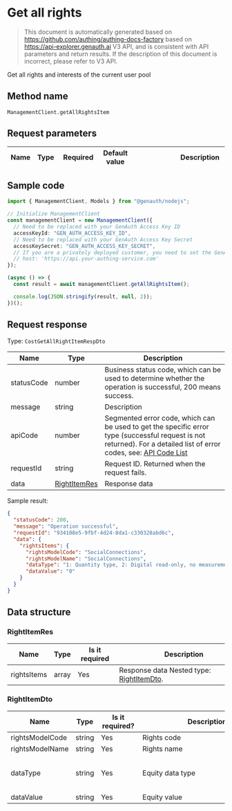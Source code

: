 # Get all rights

<!--
Warning ⚠️:
Do not modify this document directly,
https://github.com/Authing/authing-docs-factory
Use this project to generate
-->

<LastUpdated />

> This document is automatically generated based on https://github.com/authing/authing-docs-factory based on https://api-explorer.genauth.ai V3 API, and is consistent with API parameters and return results. If the description of this document is incorrect, please refer to V3 API.

Get all rights and interests of the current user pool

## Method name

`ManagementClient.getAllRightsItem`

## Request parameters

| Name | Type | <div style="width:80px">Required</div> | <div style="width:60px">Default value</div> | <div style="width:300px">Description</div> | <div style="width:200px">Sample value</div> |
| ---- | ---- | -------------------------------------- | ------------------------------------------- | ------------------------------------------ | ------------------------------------------- |

## Sample code

```ts
import { ManagementClient, Models } from "@genauth/nodejs";

// Initialize ManagementClient
const managementClient = new ManagementClient({
  // Need to be replaced with your GenAuth Access Key ID
  accessKeyId: "GEN_AUTH_ACCESS_KEY_ID",
  // Need to be replaced with your GenAuth Access Key Secret
  accessKeySecret: "GEN_AUTH_ACCESS_KEY_SECRET",
  // If you are a privately deployed customer, you need to set the GenAuth service domain name
  // host: 'https://api.your-authing-service.com'
});

(async () => {
  const result = await managementClient.getAllRightsItem();

  console.log(JSON.stringify(result, null, 2));
})();
```

## Request response

Type: `CostGetAllRightItemRespDto`

| Name       | Type                                     | Description                                                                                                                                                                                                                                                                                                                                  |
| ---------- | ---------------------------------------- | -------------------------------------------------------------------------------------------------------------------------------------------------------------------------------------------------------------------------------------------------------------------------------------------------------------------------------------------- |
| statusCode | number                                   | Business status code, which can be used to determine whether the operation is successful, 200 means success.                                                                                                                                                                                                                                 |
| message    | string                                   | Description                                                                                                                                                                                                                                                                                                                                  |
| apiCode    | number                                   | Segmented error code, which can be used to get the specific error type (successful request is not returned). For a detailed list of error codes, see: [API Code List](https://api-explorer.genauth.ai/?tag=group/%E5%BC%80%E5%8F%91%E5%87%86%E5%A4%87#tag/%E5%BC%80%E5%8F%91%E5%87%86%E5%A4%87/%E9%94%99%E8%AF%AF%E5%A4%84%E7%90%86/apiCode) |
| requestId  | string                                   | Request ID. Returned when the request fails.                                                                                                                                                                                                                                                                                                 |
| data       | <a href="#RightItemRes">RightItemRes</a> | Response data                                                                                                                                                                                                                                                                                                                                |

Sample result:

```json
{
  "statusCode": 200,
  "message": "Operation successful",
  "requestId": "934108e5-9fbf-4d24-8da1-c330328abd6c",
  "data": {
    "rightsItems": {
      "rightsModelCode": "SocialConnections",
      "rightsModelName": "SocialConnections",
      "dataType": "1: Quantity type, 2: Digital read-only, no measurement, 3: Assertion type, 4: String read-only",
      "dataValue": "0"
    }
  }
}
```

## Data structure

### <a id="RightItemRes"></a> RightItemRes

| Name        | Type  | <div style="width:80px">Is it required</div> | <div style="width:300px">Description</div>                           | <div style="width:200px">Sample value</div> |
| ----------- | ----- | -------------------------------------------- | -------------------------------------------------------------------- | ------------------------------------------- |
| rightsItems | array | Yes                                          | Response data Nested type: <a href="#RightItemDto">RightItemDto</a>. |                                             |

### <a id="RightItemDto"></a> RightItemDto

| Name            | Type   | <div style="width:80px">Is it required?</div> | <div style="width:300px">Description</div> | <div style="width:200px">Sample value</div>                                                      |
| --------------- | ------ | --------------------------------------------- | ------------------------------------------ | ------------------------------------------------------------------------------------------------ |
| rightsModelCode | string | Yes                                           | Rights code                                | `SocialConnections`                                                                              |
| rightsModelName | string | Yes                                           | Rights name                                | `SocialConnections`                                                                              |
| dataType        | string | Yes                                           | Equity data type                           | `1: quantity type, 2: digital read-only, no measurement, 3: assertion type, 4: string read-only` |
| dataValue       | string | Yes                                           | Equity value                               | `0`                                                                                              |
